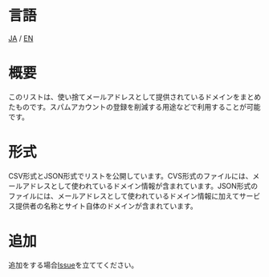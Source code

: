 # 言語
[JA](./README.md) / [EN](./README-EN.md)

# 概要
このリストは、使い捨てメールアドレスとして提供されているドメインをまとめたものです。スパムアカウントの登録を削減する用途などで利用することが可能です。

# 形式
CSV形式とJSON形式でリストを公開しています。CVS形式のファイルには、メールアドレスとして使われているドメイン情報が含まれています。JSON形式のファイルには、メールアドレスとして使われているドメイン情報に加えてサービス提供者の名称とサイト自体のドメインが含まれています。

# 追加
追加をする場合[Issue](https://github.com/FrascotTech/AdminKit/issues/new?assignees=&labels=Add&template=add-temporary-mail-address.md&title=Add+Temporary+mail+address)を立ててください。

<!--
A-Z順で記述 (A-Z 0-9 -)
a.com
ab.com
みたいなときは.は一番下なのでab.com,a.comとする
-->